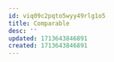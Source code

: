 ```yaml
---
id: viq09c2pqto5wyy49rlg1o5
title: Comparable
desc: ''
updated: 1713643846891
created: 1713643846891
---
```


